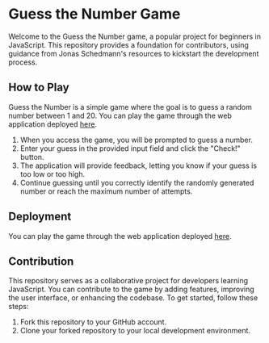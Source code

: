 # Guess the Number Game

Welcome to the Guess the Number game, a popular project for beginners in JavaScript. This repository provides a foundation for contributors, using guidance from Jonas Schedmann's resources to kickstart the development process.

## How to Play

Guess the Number is a simple game where the goal is to guess a random number between 1 and 20. You can play the game through the web application deployed [here](https://devbas-ed.github.io/Guess-the-number/).

1. When you access the game, you will be prompted to guess a number.
2. Enter your guess in the provided input field and click the "Check!" button.
3. The application will provide feedback, letting you know if your guess is too low or too high.
4. Continue guessing until you correctly identify the randomly generated number or reach the maximum number of attempts.

## Deployment

You can play the game through the web application deployed [here](https://devbas-ed.github.io/Guess-the-number/).

## Contribution

This repository serves as a collaborative project for developers learning JavaScript. You can contribute to the game by adding features, improving the user interface, or enhancing the codebase. To get started, follow these steps:

1. Fork this repository to your GitHub account.
2. Clone your forked repository to your local development environment.

